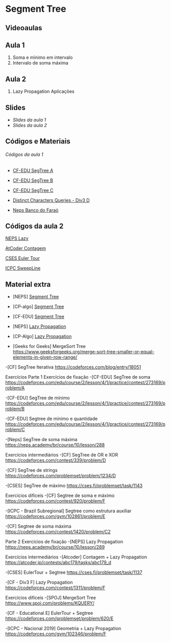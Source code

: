 # Segment Tree

## Videoaulas
## Aula 1
1. Soma e mínimo em intervalo
2. Intervalo de soma máxima

## Aula 2
1. Lazy Propagation
Aplicações

## Slides
- _Slides da aula 1_
- _Slides da aula 2_

## Códigos e Materiais
###### Códigos da aula 1
* [CF-EDU SegTree A](https://unb-cic.github.io/Maratona-Extensao/avancado/segment-tree/code/A.cpp)

* [CF-EDU SegTree B](https://unb-cic.github.io/Maratona-Extensao/avancado/segment-tree/code/B.cpp)

* [CF-EDU SegTree C](https://unb-cic.github.io/Maratona-Extensao/avancado/segment-tree/code/C.cpp)

* [Distinct Characters Queries - Div3 D](https://unb-cic.github.io/Maratona-Extensao/avancado/segment-tree/code/590-D.cpp)

* [Neps Banco do Faraó](https://unb-cic.github.io/Maratona-Extensao/avancado/segment-tree/code/Farao.cpp)

## Códigos da aula 2
[NEPS Lazy](https://unb-cic.github.io/Maratona-Extensao/avancado/segment-tree/code/Lazy.cpp)

[AtCoder Contagem](https://unb-cic.github.io/Maratona-Extensao/avancado/segment-tree/code/Contagem.cpp)

[CSES Euler Tour](https://unb-cic.github.io/Maratona-Extensao/avancado/segment-tree/code/Cses.cpp)

[ICPC SweepLine](https://unb-cic.github.io/Maratona-Extensao/avancado/segment-tree/code/SweepLine.cpp)

## Material extra
* [NEPS] [Segment Tree](https://neps.academy/br/course/10/lesson/266)

* [CP-algo] [Segment Tree](https://cp-algorithms.com/data_structures/segment_tree.html)

* [CF-EDU] [Segment Tree](https://codeforces.com/edu/course/2/lesson/4)

* [NEPS] [Lazy Propagation](https://neps.academy/br/course/10/lesson/264)

* [CP-Algo] [Lazy Propagation](https://cp-algorithms.com/data_structures/segment_tree.html#toc-tgt-10)

- [Geeks for Geeks] MergeSort Tree
https://www.geeksforgeeks.org/merge-sort-tree-smaller-or-equal-elements-in-given-row-range/

-[CF] SegTree Iterativa
https://codeforces.com/blog/entry/18051

Exercícios
Parte 1
Exercícios de fixação
-[CF-EDU] SegTree de soma
https://codeforces.com/edu/course/2/lesson/4/1/practice/contest/273169/problem/A

-[CF-EDU] SegTree de mínimo
https://codeforces.com/edu/course/2/lesson/4/1/practice/contest/273169/problem/B

-[CF-EDU] Segtree de mínimo e quantidade
https://codeforces.com/edu/course/2/lesson/4/1/practice/contest/273169/problem/C

-[Neps] SegTree de soma máxima
https://neps.academy/br/course/10/lesson/288

Exercícios intermediários
-[CF] SegTree de OR e XOR
https://codeforces.com/contest/339/problem/D

-[CF] SegTree de strings
https://codeforces.com/problemset/problem/1234/D

-[CSES] SegTree de máximo
https://cses.fi/problemset/task/1143

Exercícios difíceis
-[CF] Segtree de soma e máximo
https://codeforces.com/contest/920/problem/F

-[ICPC - Brazil Subregional] Segtree como estrutura auxiliar
https://codeforces.com/gym/102861/problem/E

-[CF] Segtree de soma máxima
https://codeforces.com/contest/1420/problem/C2

Parte 2
Exercícios de fixação
-[NEPS] Lazy Propagation
https://neps.academy/br/course/10/lesson/289

Exercícios intermediários
-[Atcoder] Contagem + Lazy Propagation
https://atcoder.jp/contests/abc179/tasks/abc179_d

-[CSES] EulerTour + Segtree
https://cses.fi/problemset/task/1137

-[CF - Div3 F] Lazy Propagation
https://codeforces.com/contest/1311/problem/F

Exercícios difíceis
-[SPOJ] MergeSort Tree
https://www.spoj.com/problems/KQUERY/

-[CF - Educational E] EulerTour + Segtree
https://codeforces.com/problemset/problem/620/E

-[ICPC - Nacional 2019] Geometria + Lazy Propagation
https://codeforces.com/gym/102346/problem/F
